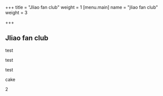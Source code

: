 +++
title = "Jliao fan club"
weight = 1
[menu.main]
name = "jliao fan club"
weight = 3

+++
## Jliao fan club

test

test

test

cake

2